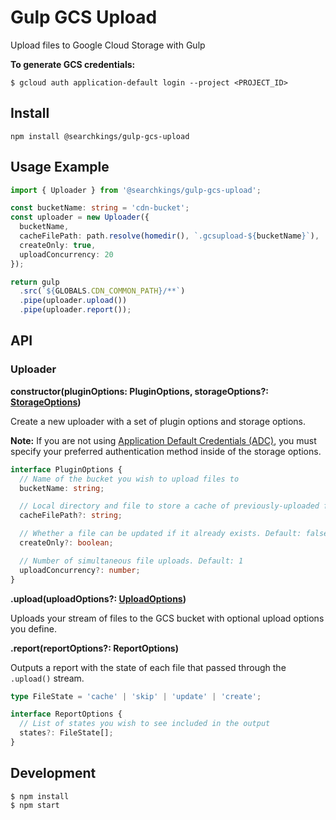 # Gulp GCS Upload

Upload files to Google Cloud Storage with Gulp

**To generate GCS credentials:**

```shell
$ gcloud auth application-default login --project <PROJECT_ID>
```

## Install

```shell
npm install @searchkings/gulp-gcs-upload
```

## Usage Example

```ts
import { Uploader } from '@searchkings/gulp-gcs-upload';

const bucketName: string = 'cdn-bucket';
const uploader = new Uploader({
  bucketName,
  cacheFilePath: path.resolve(homedir(), `.gcsupload-${bucketName}`),
  createOnly: true,
  uploadConcurrency: 20
});

return gulp
  .src(`${GLOBALS.CDN_COMMON_PATH}/**`)
  .pipe(uploader.upload())
  .pipe(uploader.report());
```

## API

### Uploader

**constructor(pluginOptions: PluginOptions, storageOptions?: [StorageOptions](https://googleapis.dev/nodejs/storage/latest/global.html#StorageOptions))**

Create a new uploader with a set of plugin options and storage options.

**Note:** If you are not using [Application Default Credentials (ADC)](https://cloud.google.com/docs/authentication/production#automatically), you must specify your preferred authentication method inside of the storage options.

```ts
interface PluginOptions {
  // Name of the bucket you wish to upload files to
  bucketName: string;

  // Local directory and file to store a cache of previously-uploaded files
  cacheFilePath?: string;

  // Whether a file can be updated if it already exists. Default: false
  createOnly?: boolean;

  // Number of simultaneous file uploads. Default: 1
  uploadConcurrency?: number;
}
```

**.upload(uploadOptions?: [UploadOptions](https://googleapis.dev/nodejs/storage/latest/global.html#UploadOptions))**

Uploads your stream of files to the GCS bucket with optional upload options you define.

**.report(reportOptions?: ReportOptions)**

Outputs a report with the state of each file that passed through the `.upload()` stream.

```ts
type FileState = 'cache' | 'skip' | 'update' | 'create';

interface ReportOptions {
  // List of states you wish to see included in the output
  states?: FileState[];
}
```

## Development

```shell
$ npm install
$ npm start
```
